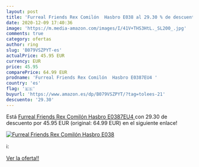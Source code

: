 ```yaml
---
layout: post
title: 'Furreal Friends Rex Comilón  Hasbro E038 al 29.30 % de descuento'
date: 2020-12-09 17:40:36
image: 'https://m.media-amazon.com/images/I/41V+THS3HtL._SL200_.jpg'
comments: true
category: ofertas
author: ring
slug: 'B079VSZPYT-es'
actualPrice: 45.95 EUR
currency: EUR
price: 45.95
comparePrice: 64.99 EUR
prodname: 'Furreal Friends Rex Comilón  Hasbro E0387EU4 '
country: 'es'
flag: '🇪🇸'
buyurl: 'https://www.amazon.es/dp/B079VSZPYT/?tag=tolees-21'
descuento: '29.30'
---
```


Está [Furreal Friends Rex Comilón  Hasbro E0387EU4 ](https://www.amazon.es/dp/B079VSZPYT/?tag=tolees-21) con 29.30 de descuento por 45.95 EUR (original: 64.99 EUR) en el siguiente enlace!

[![Furreal Friends Rex Comilón  Hasbro E038](https://m.media-amazon.com/images/I/41V+THS3HtL._SL200_.jpg)](https://www.amazon.es/dp/B079VSZPYT/?tag=tolees-21)

ℹ️:


[Ver la oferta!!](https://www.amazon.es/dp/B079VSZPYT/?tag=tolees-21)
